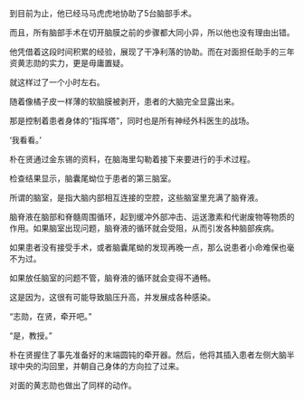 到目前为止，他已经马马虎虎地协助了5台脑部手术。

而且，所有脑部手术在切开脑膜之前的步骤都大同小异，所以他也没有理由出错。

他凭借着这段时间积累的经验，展现了干净利落的协助。而在对面担任助手的三年资黄志勋的实力，更是毋庸置疑。

就这样过了一个小时左右。

随着像橘子皮一样薄的软脑膜被剥开，患者的大脑完全显露出来。

那是控制着患者身体的“指挥塔”，同时也是所有神经外科医生的战场。

‘我看看。’

朴在贤通过金东锡的资料，在脑海里勾勒着接下来要进行的手术过程。

检查结果显示，脑囊尾蚴位于患者的第三脑室。

所谓的脑室，是指大脑内部相互连接的空腔，这些脑室里充满了脑脊液。

脑脊液在脑部和脊髓周围循环，起到缓冲外部冲击、运送激素和代谢废物等物质的作用。如果脑室出现问题，脑脊液的循环就会受阻，从而引发各种脑部疾病。

如果患者没有接受手术，或者脑囊尾蚴的发现再晚一点，那么说患者小命难保也毫不为过。

如果放任脑室的问题不管，脑脊液的循环就会变得不通畅。

这是因为，这很有可能导致脑压升高，并发展成各种感染。

“志勋，在贤，牵开吧。”

“是，教授。”

朴在贤握住了事先准备好的末端圆钝的牵开器。然后，他将其插入患者左侧大脑半球中央的沟回里，并朝自己身体的方向拉了过来。

对面的黄志勋也做出了同样的动作。